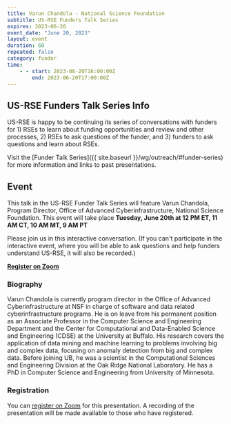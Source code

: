 ```yaml
---
title: Varun Chandola - National Science Foundation
subtitle: US-RSE Funders Talk Series
expires: 2023-06-20
event_date: "June 20, 2023"
layout: event
duration: 60
repeated: false
category: funder
time:
    - - start: 2023-06-20T16:00:00Z
        end: 2023-06-20T17:00:00Z
---
```


## US-RSE Funders Talk Series Info

US-RSE is happy to be continuing its series of conversations with funders for 1) RSEs to learn about funding opportunities and review and other processes, 2) RSEs to ask questions of the funder, and 3) funders to ask questions and learn about RSEs.  

Visit the [Funder Talk Series]({{ site.baseurl }}/wg/outreach/#funder-series) for more information and links to past presentations.

## Event

This talk in the US-RSE Funder Talk Series will feature Varun Chandola, Program Director, Office of Advanced Cyberinfrastructure, National Science Foundation. This event will take place **Tuesday, June 20th at 12 PM ET, 11 AM CT, 10 AM MT, 9 AM PT**

Please join us in this interactive conversation. (If you can't participate in the interactive event, where you will be able to ask questions and help funders understand US-RSE, it will also be recorded.)

[**Register on Zoom**](https://boisestate.zoom.us/meeting/register/tJAuduGpqDstHdxZwHmSEHVgLV6k_qx6CaNF)


### Biography

Varun Chandola is currently program director in the Office of Advanced Cyberinfrastructure at NSF in charge of software and data related cyberinfrastructure programs. He is on leave from his permanent position as an Associate Professor in the Computer Science and Engineering Department and the Center for Computational and Data-Enabled Science and Engineering (CDSE) at the University at Buffalo. His research covers the application of data mining and machine learning to problems involving big and complex data, focusing on anomaly detection from big and complex data. Before joining UB, he was a scientist in the Computational Sciences and Engineering Division at the Oak Ridge National Laboratory. He has a PhD in Computer Science and Engineering from University of Minnesota.



### Registration

You can [register on Zoom](https://boisestate.zoom.us/meeting/register/tJAuduGpqDstHdxZwHmSEHVgLV6k_qx6CaNF) for this presentation.  A recording of the presentation will be made available to those who have registered.
